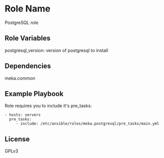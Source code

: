Role Name
=========

PostgreSQL role

Role Variables
--------------

postgresql_version: version of postgresql to install

Dependencies
------------

meka.common

Example Playbook
----------------

Role requires you to include it's pre_tasks:

    - hosts: servers
      pre_tasks:
         - include: /etc/ansible/roles/meka.postgresql/pre_tasks/main.yml

License
-------

GPLv3

